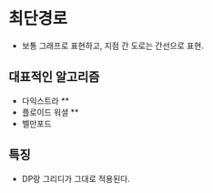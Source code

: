 # 최단경로
- 보통 그래프로 표현하고, 지점 간 도로는 간선으로 표현.

## 대표적인 알고리즘
- 다익스트라 **
- 플로이드 워셜 **
- 벨만포드

## 특징 
- DP랑 그리디가 그대로 적용된다.

